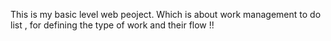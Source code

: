 This is my basic level web peoject. Which is about work management to do list , for defining the type of work and their flow !!
